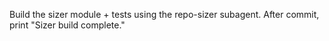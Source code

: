 Build the sizer module + tests using the repo-sizer subagent. After commit, print "Sizer build complete."